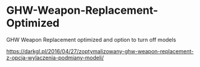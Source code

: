 # GHW-Weapon-Replacement-Optimized
GHW Weapon Replacement optimized and option to turn off models

https://darkgl.pl/2016/04/27/zoptymalizowany-ghw-weapon-replacement-z-opcja-wylaczenia-podmiany-modeli/

